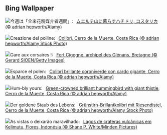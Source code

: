 ## Bing Wallpaper
![](https://www.bing.com/th?id=OHR.HummingThistle_JA-JP1170638705_UHD.jpg&w=1000)今週は「全米花粉媒介者週間」:&nbsp;&ensp;[ムエルテ山に暮らすハチドリ, コスタリカ (© adrian hepworth/Alamy)](https://www.bing.com/th?id=OHR.HummingThistle_JA-JP1170638705_UHD.jpg)
<br><br/>
![](https://www.bing.com/th?id=OHR.HummingThistle_IT-IT2672242113_UHD.jpg&w=1000)Creazione del polline:&nbsp;&ensp;[Colibrì, Cerro de la Muerte, Costa Rica (© adrian hepworth/Alamy Stock Photo)](https://www.bing.com/th?id=OHR.HummingThistle_IT-IT2672242113_UHD.jpg)
<br><br/>
![](https://www.bing.com/th?id=OHR.FortCigogne_FR-FR4151283347_UHD.jpg&w=1000)Gare aux corsaires !:&nbsp;&ensp;[Fort Cigogne, archipel des Glénans, Bretagne (© Gerard SIOEN/Getty Images)](https://www.bing.com/th?id=OHR.FortCigogne_FR-FR4151283347_UHD.jpg)
<br><br/>
![](https://www.bing.com/th?id=OHR.HummingThistle_ES-ES3882279359_UHD.jpg&w=1000)Esparce el polen:&nbsp;&ensp;[Colibrí brillante coroniverde con cardo gigante, Cerro de la Muerte, Costa Rica (© adrian hepworth/Alamy)](https://www.bing.com/th?id=OHR.HummingThistle_ES-ES3882279359_UHD.jpg)
<br><br/>
![](https://www.bing.com/th?id=OHR.HummingThistle_EN-GB9410129648_UHD.jpg&w=1000)Hum-bly yours:&nbsp;&ensp;[Green-crowned brilliant hummingbird with giant thistle, Cerro de la Muerte, Costa Rica (© adrian hepworth/Alamy)](https://www.bing.com/th?id=OHR.HummingThistle_EN-GB9410129648_UHD.jpg)
<br><br/>
![](https://www.bing.com/th?id=OHR.HummingThistle_DE-DE7552143842_UHD.jpg&w=1000)Der goldene Staub des Lebens:&nbsp;&ensp;[Grünstirn-Brillantkolibri mit Riesendistel, Cerro de la Muerte, Costa Rica (© adrian hepworth/Alamy Stock Photo)](https://www.bing.com/th?id=OHR.HummingThistle_DE-DE7552143842_UHD.jpg)
<br><br/>
![](https://www.bing.com/th?id=OHR.FloresIsland_PT-BR1096612620_UHD.jpg&w=1000)As vistas o deixarão maravilhado:&nbsp;&ensp;[Lagos de crateras vulcânicas em Kelimutu, Flores, Indonésia (© Shane P. White/Minden Pictures)](https://www.bing.com/th?id=OHR.FloresIsland_PT-BR1096612620_UHD.jpg)
<br><br/>
